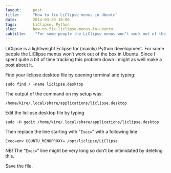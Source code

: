 ```yaml
---
layout:     post
title:      "How to fix LiClipse menus in Ubuntu"
date:       2014-03-20 10:00
tags:       LiClipse, Python
slug:       how-to-fix-liclipse-menus-in-ubuntu
subtitle:    "For some people the LiClipse menus won’t work out of the box in Ubuntu. Since I spent quite a bit of time tracking this problem down I might as well make a post about it."
---
```


LiClipse is a lightweight Eclipse for (mainly) Python development. For some people the LiClipse menus won’t work out of the box in Ubuntu. Since I spent quite a bit of time tracking this problem down I might as well make a post about it.

Find your liclipse.desktop file by opening terminal and typing:

```
sudo find / -name liclipse.desktop
```

The output of the command on my setup was:

```
/home/kire/.local/share/applications/liclipse.desktop
```

Edit the liclipse.desktop file by typing

```
sudo -H gedit /home/kire/.local/share/applications/liclipse.desktop
```

Then replace the line starting with "`Exec=`"
with a following line

```
Exec=env UBUNTU_MENUPROXY= /opt/liclipse/LiClipse
```

NB! The “`Exec=`” line might be very long so don’t be intimidated by deleting this. 

Save the file.